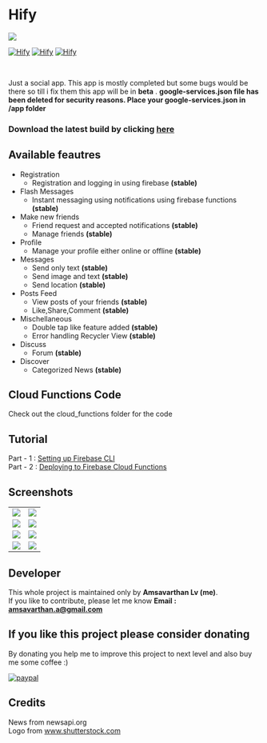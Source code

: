 # Hify

<img src="https://github.com/lvamsavarthan/Hify/blob/master/preview.png">
<br>

[![Hify](https://forthebadge.com/images/badges/built-by-developers.svg)](https://lvamsavarthan.github.io/lvstore/hify.html)
[![Hify](https://forthebadge.com/images/badges/built-with-love.svg)](https://lvamsavarthan.github.io/lvstore/hify.html)
[![Hify](https://forthebadge.com/images/badges/built-for-android.svg)](https://lvamsavarthan.github.io/lvstore/hify.html)

<br>

Just a social app. This app is mostly completed but some bugs would be there so till i fix them this app will be in **beta** .
**google-services.json file has been deleted for security reasons. Place your google-services.json in /app folder**

### Download the latest build by clicking [here](https://lvamsavarthan.github.io/lvstore/hify.html)

## Available feautres

* Registration
  - Registration and logging in using firebase **(stable)**
* Flash Messages
  - Instant messaging using notifications using firebase functions **(stable)**
* Make new friends
  - Friend request and accepted notifications **(stable)**
  - Manage friends **(stable)**
* Profile
  - Manage your profile either online or offline **(stable)**
* Messages
  - Send only text **(stable)**
  - Send image and text **(stable)**
  - Send location **(stable)**
* Posts Feed
  - View posts of your friends **(stable)**
  - Like,Share,Comment **(stable)**
* Mischellaneous
  - Double tap like feature added **(stable)**
  - Error handling Recycler View **(stable)**
* Discuss
  - Forum **(stable)**
* Discover
  - Categorized News **(stable)**
  
## Cloud Functions Code

Check out the cloud_functions folder for the code

## Tutorial 
Part - 1 : [Setting up Firebase CLI](https://youtu.be/-T-yGL1qRho)<br>
Part - 2 : [Deploying to Firebase Cloud Functions](https://youtu.be/3fBiSJB-i_E)

## Screenshots

<table>

  <tr>
    <td> <img src="https://github.com/lvamsavarthan/Hify/blob/master/screenshots/mobile_reg.png"> </td>
    <td> <img src="https://github.com/lvamsavarthan/Hify/blob/master/screenshots/mobile_reg2.png"> </td>
  </tr>
  
  <tr>
        <td> <img src="https://github.com/lvamsavarthan/Hify/blob/master/screenshots/dashboard.png"> </td>
        <td> <img src="https://github.com/lvamsavarthan/Hify/blob/master/screenshots/news.png"> </td>
  </tr>
  
   <tr>
         <td> <img src="https://github.com/lvamsavarthan/Hify/blob/master/screenshots/text_post.png"> </td>
         <td> <img src="https://github.com/lvamsavarthan/Hify/blob/master/screenshots/post_reg.png"> </td>
    </tr>
    
   <tr>
         <td> <img src="https://github.com/lvamsavarthan/Hify/blob/master/screenshots/friends.png"> </td>
         <td> <img src="https://github.com/lvamsavarthan/Hify/blob/master/screenshots/message.png"> </td>
   </tr>
  
 
</table>

## Developer

This whole project is maintained only by **Amsavarthan Lv (me)**.<br>
If you like to contribute, please let me know
<B>Email : amsavarthan.a@gmail.com</B>

## If you like this project please consider donating
By donating you help me to improve this project to next level and also buy me some coffee :)

[![paypal](https://www.paypalobjects.com/en_US/i/btn/btn_donateCC_LG.gif)](https://www.paypal.com/cgi-bin/webscr?cmd=_s-xclick&hosted_button_id=UF2TDFHZAHELS&source=url
)

## Credits

News from newsapi.org <br>
Logo from www.shutterstock.com
